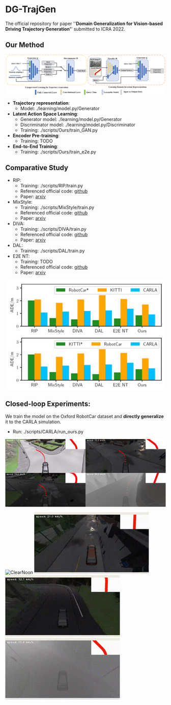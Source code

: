 # DG-TrajGen
The official repository for paper ''**Domain Generalization for Vision-based Driving Trajectory Generation'**' submitted to ICRA 2022.


## Our Method
![structure](./imgs/structure.png)

* **Trajectory representation**:
  * Model: ./learning/model.py/Generator
* **Latent Action Space Learning**:
  * Generator model: ./learning/model.py/Generator
  * Discriminator model: ./learning/model.py/Discriminator
  * Training: ./scripts/Ours/train_GAN.py
* **Encoder Pre-training**:
  * Training: TODO
* **End-to-End Training**:
  * Training: ./scripts/Ours/train_e2e.py

## Comparative Study
* RIP:
  * Training: ./scripts/RIP/train.py
  * Referenced official code: [github](https://github.com/OATML/oatomobile/)
  * Paper: [arxiv](https://arxiv.org/abs/2006.14911)
* MixStyle:
  * Training: ./scripts/MixStyle/train.py
  * Referenced official code: [github](https://github.com/KaiyangZhou/mixstyle-release)
  * Paper: [arxiv](https://arxiv.org/abs/2104.02008)
* DIVA:
  * Training: ./scripts/DIVA/train.py
  * Referenced official code: [github](https://github.com/AMLab-Amsterdam/DIVA)
  * Paper: [arxiv](https://arxiv.org/abs/1905.10427)
* DAL:
  * Training: ./scripts/DAL/train.py
* E2E NT:
  * Training: TODO
  * Referenced official code: [github](https://github.com/ZJU-Robotics-Lab/CICT)
  * Paper: [arxiv](https://arxiv.org/abs/2010.10393)

![comp](./imgs/comp.png)
## Closed-loop Experiments:
We train the model on the Oxford RobotCar dataset and **directly generalize** it to the CARLA simulation.
* Run: ./scripts/CARLA/run_ours.py

![carla](./imgs/carla.png)

![ClearNoon](./imgs/ClearNoon.gif)
![WetCloudySunset](./imgs/WetCloudySunset.gif)
![HardRainSunset](./imgs/HardRainSunset.gif)
![HeavyFogMorning](./imgs/HeavyFogMorning.gif)


